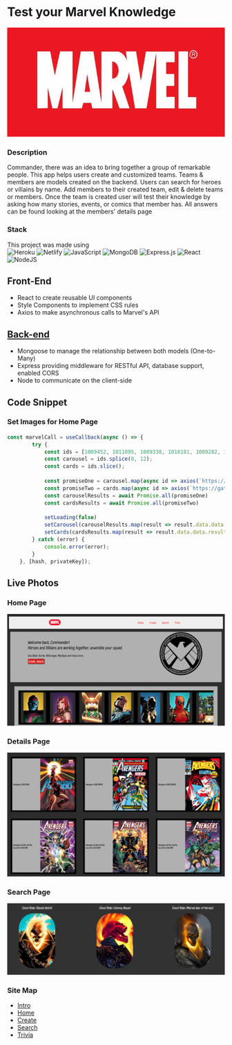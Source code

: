 # Test your Marvel Knowledge 

![](src/img/marvelLogo.jpg)

### Description

Commander, there was an idea to bring together a group of remarkable people. This app helps users create and customized teams. Teams & members are models created on the backend. Users can search for heroes or villains by name. Add members to their created team, edit & delete teams or members. Once the team is created user will test their knowledge by asking how many stories, events, or comics that member has. All answers can be found looking at the members' details page 

### Stack

This project was made using\
![Heroku](https://img.shields.io/badge/heroku-%23430098.svg?style=for-the-badge&logo=heroku&logoColor=white)
![Netlify](https://img.shields.io/badge/netlify-%23000000.svg?style=for-the-badge&logo=netlify&logoColor=#00C7B7)
![JavaScript](https://img.shields.io/badge/javascript-%23323330.svg?style=for-the-badge&logo=javascript&logoColor=%23F7DF1E)
![MongoDB](https://img.shields.io/badge/MongoDB-%234ea94b.svg?style=for-the-badge&logo=mongodb&logoColor=white)
![Express.js](https://img.shields.io/badge/express.js-%23404d59.svg?style=for-the-badge&logo=express&logoColor=%2361DAFB)
![React](https://img.shields.io/badge/react-%2320232a.svg?style=for-the-badge&logo=react&logoColor=%2361DAFB)
![NodeJS](https://img.shields.io/badge/node.js-6DA55F?style=for-the-badge&logo=node.js&logoColor=white)

## Front-End 
* React to create reusable UI components
* Style Components to implement CSS rules 
* Axios to make asynchronous calls to Marvel's API

## [Back-end](https://github.com/hamilton-mike/Marvel-BackEnd)
* Mongoose to manage the relationship between both models (One-to-Many)
* Express providing middleware for RESTful API, database support, enabled CORS 
* Node to communicate on the client-side

## Code Snippet

### Set Images for Home Page
```js
const marvelCall = useCallback(async () => {
        try {
            const ids = [1009452, 1011095, 1009338, 1016181, 1009282, 1009384, 1009562, 1017299, 1017575, 1009187, 1009268, 1009599, 1009648, 1009368, 1009675, 1009577, 1009262, 1009629];
            const carousel = ids.splice(0, 12);
            const cards = ids.slice();

            const promiseOne = carousel.map(async id => axios(`https://gateway.marvel.com/v1/public/characters/${id}?ts=1&apikey=${privateKey}&hash=${hash}`));
            const promiseTwo = cards.map(async id => axios(`https://gateway.marvel.com/v1/public/characters/${id}?ts=1&apikey=${privateKey}&hash=${hash}`));
            const carouselResults = await Promise.all(promiseOne)
            const cardsResults = await Promise.all(promiseTwo)

            setLoading(false)
            setCarousel(carouselResults.map(result => result.data.data.results[0]))
            setCards(cardsResults.map(result => result.data.data.results[0]))
        } catch (error) {
            console.error(error);
        }
    }, [hash, privateKey]);
```
## Live Photos

### Home Page
![Carousel](src/img/home-page.png)

### Details Page
![Comics](src/img/comics.png)

### Search Page
![Ghost Rider](src/img/ghost.png)

### Site Map
* [Intro](https://shield-commander.netlify.app/)
* [Home](https://shield-commander.netlify.app/home)
* [Create](https://shield-commander.netlify.app/create)
* [Search](https://shield-commander.netlify.app/search)
* [Trivia](https://shield-commander.netlify.app/trivia)

